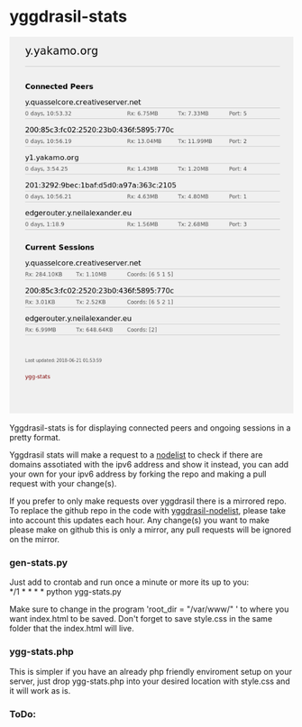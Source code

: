 # yggdrasil-stats

![peerstats](peerstats.png)  

Yggdrasil-stats is for displaying connected peers and ongoing sessions in a pretty format.  

Yggdrasil stats will make a request to a [nodelist](https://github.com/yakamok/yggdrasil-nodelist) to check if there are domains assotiated with the ipv6 address and show it instead, you can add your own for your ipv6 address by forking the repo and making a pull request with your change(s).  

If you prefer to only make requests over yggdrasil there is a mirrored repo. To replace the github repo in the code with [yggdrasil-nodelist](http://git.h-ic.eu/yakamo/yggdrasil-nodelist/raw/master/nodelist), please take into account this updates each hour. Any change(s) you want to make please make on github this is only a mirror, any pull requests will be ignored on the mirror.  

### gen-stats.py 

Just add to crontab and run once a minute or more its up to you:  
*/1 * * * * python ygg-stats.py  

Make sure to change in the program 'root_dir = "/var/www/" ' to where you want index.html to be saved. Don't forget to save style.css in the same folder that the index.html will live.  

### ygg-stats.php

This is simpler if you have an already php friendly enviroment setup on your server, just drop ygg-stats.php into your desired location with style.css and it will work as is.  


### ToDo:

